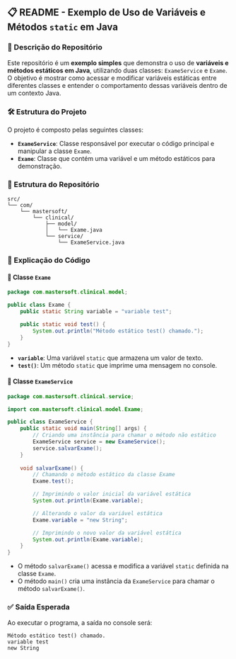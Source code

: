 ## 📋 README - Exemplo de Uso de Variáveis e Métodos `static` em Java

### 📁 Descrição do Repositório

Este repositório é um **exemplo simples** que demonstra o uso de **variáveis e métodos estáticos em Java**, utilizando duas classes: `ExameService` e `Exame`. O objetivo é mostrar como acessar e modificar variáveis estáticas entre diferentes classes e entender o comportamento dessas variáveis dentro de um contexto Java.

### 🛠️ Estrutura do Projeto

O projeto é composto pelas seguintes classes:

- **`ExameService`**: Classe responsável por executar o código principal e manipular a classe `Exame`.
- **`Exame`**: Classe que contém uma variável e um método estáticos para demonstração.

### 📂 Estrutura do Repositório

```
src/
└── com/
    └── mastersoft/
        └── clinical/
            ├── model/
            │   └── Exame.java
            └── service/
                └── ExameService.java
```

### 📄 Explicação do Código

#### 📌 Classe `Exame`
```java
package com.mastersoft.clinical.model;

public class Exame {
    public static String variable = "variable test"; 

    public static void test() {
        System.out.println("Método estático test() chamado.");
    }
}
```

- **`variable`**: Uma variável `static` que armazena um valor de texto.
- **`test()`**: Um método `static` que imprime uma mensagem no console.

#### 📌 Classe `ExameService`
```java
package com.mastersoft.clinical.service;

import com.mastersoft.clinical.model.Exame;

public class ExameService {
    public static void main(String[] args) {
        // Criando uma instância para chamar o método não estático
        ExameService service = new ExameService();
        service.salvarExame();
    }
    
    void salvarExame() {
        // Chamando o método estático da classe Exame
        Exame.test();

        // Imprimindo o valor inicial da variável estática
        System.out.println(Exame.variable);

        // Alterando o valor da variável estática
        Exame.variable = "new String";

        // Imprimindo o novo valor da variável estática
        System.out.println(Exame.variable);
    }
}
```

- O método `salvarExame()` acessa e modifica a variável `static` definida na classe `Exame`.
- O método `main()` cria uma instância da `ExameService` para chamar o método `salvarExame()`.

### ✅ Saída Esperada

Ao executar o programa, a saída no console será:

```
Método estático test() chamado.
variable test
new String
```
